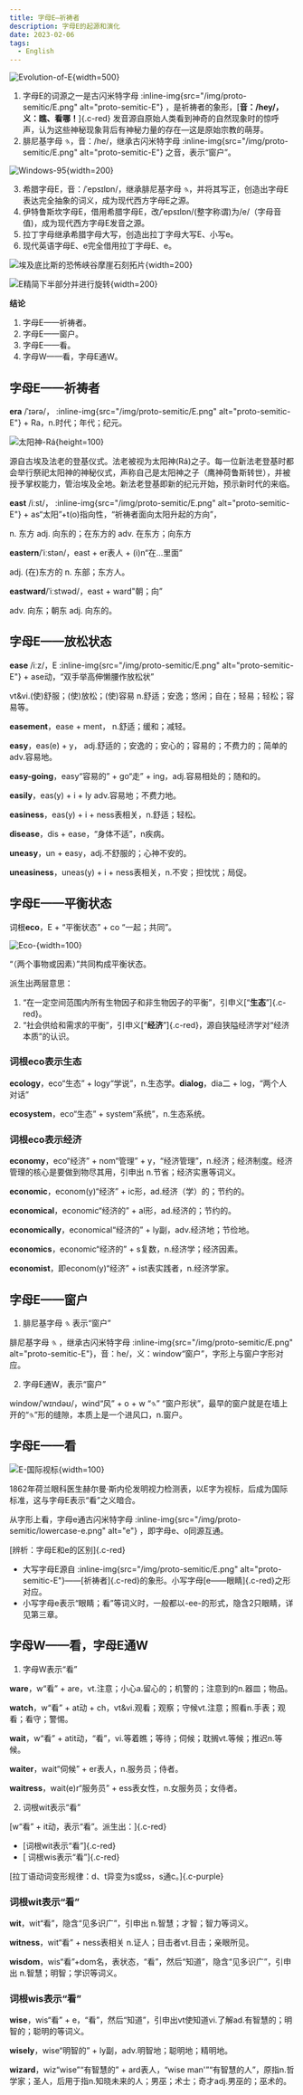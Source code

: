 ```yaml
---
title: 字母E—祈祷者
description: 字母E的起源和演化
date: 2023-02-06
tags:
  - English
---
```


![Evolution-of-E](/img/english/evolution-of-e.png){width=500}

1. 字母E的词源之一是古闪米特字母 :inline-img{src="/img/proto-semitic/E.png" alt="proto-semitic-E"} ，是祈祷者的象形，[**音：/hey/， 义：瞧、看哪！**]{.c-red} 发音源自原始人类看到神奇的自然现象时的惊呼声，认为这些神秘现象背后有神秘力量的存在—这是原始宗教的萌芽。
2. 腓尼基字母 𐤄，音：/he/，继承古闪米特字母 :inline-img{src="/img/proto-semitic/E.png" alt="proto-semitic-E"} 之音，表示“窗户”。

![Windows-95](/img/english/windows-95.png){width=200}

3. 希腊字母E，音：/ˈepsɪlɒn/，继承腓尼基字母 𐤄，并将其写正，创造出字母E表达完全抽象的词义，成为现代西方字母E之源。
4. 伊特鲁斯坎字母E，借用希腊字母E，改/ˈepsɪlɒn/(整字称谓)为/e/（字母音值)，成为现代西方字母E发音之源。
5. 拉丁字母继承希腊字母大写，创造出拉丁字母大写E、小写e。
6. 现代英语字母E、e完全借用拉丁字母E、e。

![埃及底比斯的恐怖峡谷摩崖石刻拓片](/img/english/埃及底比斯的恐怖峡谷摩崖石刻拓片.png){width=200}

![E精简下半部分并进行旋转](/img/english/E旋转.png){width=200}

**结论**
1. 字母E——祈祷者。
2. 字母E——窗户。
3. 字母E——看。
4. 字母W——看，字母E通W。

## 字母E——祈祷者
**era** /ˈɪərə/， :inline-img{src="/img/proto-semitic/E.png" alt="proto-semitic-E"} + Ra，n.时代；年代；纪元。 

![太阳神-Rá](/img/english/Ra.png){height=100}

源自古埃及法老的登基仪式。法老被视为太阳神(Rá)之子。每一位新法老登基时都会举行祭祀太阳神的神秘仪式，声称自己是太阳神之子（鹰神荷鲁斯转世），并被授予掌权能力，管治埃及全地。新法老登基即新的纪元开始，预示新时代的来临。

**east** /iːst/， :inline-img{src="/img/proto-semitic/E.png" alt="proto-semitic-E"} + as“太阳”+t(o)指向性，“祈祷者面向太阳升起的方向”，

n. 东方
adj. 向东的；在东方的
adv. 在东方；向东方

**eastern**/ˈiːstən/，east + er表人 + (i)n“在…里面”

adj. (在)东方的
n. 东部；东方人。

**eastward**/ˈiːstwəd/，east + ward"朝；向” 

adv. 向东；朝东 
adj. 向东的。

## 字母E——放松状态

**ease** /iːz/，E :inline-img{src="/img/proto-semitic/E.png" alt="proto-semitic-E"} + ase动，“双手举高伸懒腰作放松状”

vt&vi.(使)舒服；(使)放松；(使)容易 n.舒适；安逸；悠闲；自在；轻易；轻松；容易等。

**easement**，ease + ment， n.舒适；缓和；减轻。

**easy**，eas(e) + y， adj.舒适的；安逸的；安心的；容易的；不费力的；简单的 adv.容易地。

**easy-going**，easy“容易的” + go“走” + ing，adj.容易相处的；随和的。

**easily**，eas(y) + i + ly adv.容易地；不费力地。

**easiness**，eas(y) + i + ness表相关，n.舒适；轻松。

**disease**，dis + ease，“身体不适”，n疾病。

**uneasy**，un + easy，adj.不舒服的；心神不安的。

**uneasiness**，uneas(y) + i + ness表相关，n.不安；担忱忧；局促。

## 字母E——平衡状态

词根**eco**，E + “平衡状态” + co “一起；共同”。

![Eco-](/img/english/eco.png){width=100}

“（两个事物或因素）”共同构成平衡状态。

派生出两层意思：
1. “在一定空间范围内所有生物因子和非生物因子的平衡”，引申义[“**生态**”]{.c-red}。
2. “社会供给和需求的平衡”，引申义[“**经济**”]{.c-red}，源自狭隘经济学对“经济本质”的认识。

### 词根eco表示生态

**ecology**，eco“生态” + logy“学说”，n.生态学。**dialog**，dia二 + log，“两个人对话”

**ecosystem**，eco“生态” + system“系统”，n.生态系统。

### 词根eco表示经济

**economy**，eco“经济” + nom“管理” + y，“经济管理”，n.经济；经济制度。经济管理的核心是要做到物尽其用，引申出 n.节省；经济实惠等词义。

**economic**，econom(y)“经济” + ic形，ad.经济（学）的；节约的。

**economical**，economic“经济的” + al形，ad.经济的；节约的。

**economically**，economical“经济的” + ly副，adv.经济地；节俭地。

**economics**，economic“经济的” + s复数，n.经济学；经济因素。

**economist**，即econom(y)“经济” + ist表实践者，n.经济学家。

## 字母E——窗户

1. 腓尼基字母 𐤄 表示“窗户”

腓尼基字母 𐤄 ，继承古闪米特字母 :inline-img{src="/img/proto-semitic/E.png" alt="proto-semitic-E"}，音：he/，义：window“窗户”，字形上与窗户字形对应。

2. 字母E通W，表示“窗户”

window/ˈwɪndəʊ/，wind“风” + o + w “𐤄” “窗户形状”，最早的窗户就是在墙上开的“𐤄”形的缝隙，本质上是一个进风口，n.窗户。

## 字母E——看

![E-国际视标](/img/english/E-国际视标.png){width=100}

1862年荷兰眼科医生赫尔曼·斯内伦发明视力检测表，以E字为视标，后成为国际标准，这与字母E表示“看”之义暗合。

从字形上看，字母e通古闪米特字母 :inline-img{src="/img/proto-semitic/lowercase-e.png" alt="e"} ，即字母e、o同源互通。

[辨析：字母E和e的区别]{.c-red}

- 大写字母E源自 :inline-img{src="/img/proto-semitic/E.png" alt="proto-semitic-E"}——[祈祷者]{.c-red}的象形。小写字母[e——眼睛]{.c-red}之形对应。
- 小写字母e表示“眼睛；看”等词义时，一般都以-ee-的形式，隐含2只眼睛，详见第三章。

## 字母W——看，字母E通W

1. 字母W表示“看”

**ware**，w“看” + are，vt.注意；小心a.留心的；机警的；注意到的n.器皿；物品。

**watch**，w“看” + at动 + ch，vt&vi.观看；观察；守候vt.注意；照看n.手表；观看；看守；警惕。

**wait**，w“看” + atit动，“看”，vi.等着瞧；等待；伺候；耽搁vt.等候；推迟n.等候。

**waiter**，wait“伺候” + er表人，n.服务员；侍者。

**waitress**，wait(e)r“服务员” + ess表女性，n.女服务员；女侍者。

2. 词根wit表示“看”

[w“看” + it动，表示“看”。派生出：]{.c-red}

- [词根wit表示“看”]{.c-red}
- [ 词根wis表示“看”]{.c-red}

[拉丁语动词变形规律：d、t异变为s或ss，s通c。]{.c-purple}

### 词根wit表示“看”
**wit**，wit“看”，隐含“见多识广”，引申出 n.智慧；才智；智力等词义。

**witness**，wit“看” + ness表相关 n.证人；目击者vt.目击；亲眼所见。

**wisdom**，wis“看”+dom名，表状态，“看”，然后“知道”，隐含“见多识广”，引申出 n.智慧；明智；学识等词义。

### 词根wis表示“看”

**wise**，wis“看” + e，“看”，然后“知道”，引申出vt使知道vi.了解ad.有智慧的；明智的；聪明的等词义。

**wisely**，wise“明智的” + ly副，adv.明智地；聪明地；精明地。

**wizard**，wiz“wise”“有智慧的” + ard表人，“wise man'”“有智慧的人”，原指n.哲学家；圣人，后用于指n.知晓未来的人；男巫；术士；奇才adj.男巫的；巫术的。